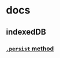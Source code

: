 # docs

## indexedDB

### [`.persist` method](https://developer.mozilla.org/en-US/docs/Web/API/StorageManager/persist)
